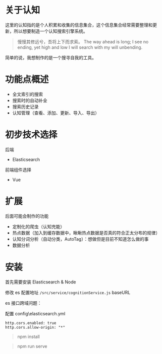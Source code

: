 # 关于认知

这里的认知指的是个人积累和收集的信息集合，这个信息集合经常需要整理和更新，所以想要制造一个认知搜索引擎系统。

> 慢慢其修远兮，吾将上下而求索。
The way ahead is long; I see no ending, yet high and low I will search with my will unbending.

简单的说，我想制作的是一个搜寻自我的工具。

# 功能点概述
- 全文索引的搜索
- 搜索时的自动补全
- 搜索历史记录
- 认知管理（查看、添加、更新、导入、导出）

# 初步技术选择

后端
- Elasticsearch

前端组件选择
- Vue

# 扩展

后面可能会制作的功能
- 定制化的爬虫（认知充能）
- 热点数据（加入到缓存数据中，瞅瞅热点数据是否真的符合正太分布的规律）
- 认知分词分析（自动分类，AutoTag）：想做但是目前不知道怎么做的事
- 数据分析

# 安装

首先需要安装 Elasticsearch & Node

修改 es 配置地址 `/src/service/cognitionService.js`  baseURL 

es 接口跨域问题：

配置 config\elasticsearch.yml

```
http.cors.enabled: true
http.cors.allow-origin: "*"
```

> npm install

> npm run serve

